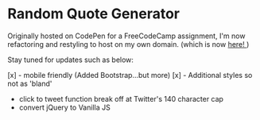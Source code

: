 # Random Quote Generator

Originally hosted on CodePen for a FreeCodeCamp assignment, I'm now refactoring and restyling to host on my own domain. (which is now <a href="http://haleyelder.com/quote-generator/" target="_blank">here! </a>)

Stay tuned for updates such as below:

[x] - mobile friendly (Added Bootstrap...but more)
[x] - Additional styles so not as 'bland'
- click to tweet function break off at Twitter's 140 character cap
- convert jQuery to Vanilla JS
